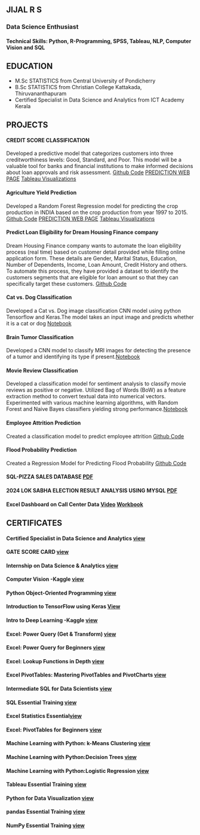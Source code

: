 ## JIJAL R S
### Data Science Enthusiast

#### Technical Skills: Python, R-Programming, SPSS, Tableau, NLP, Computer Vision and SQL

## EDUCATION

* M.Sc STATISTICS from Central University of Pondicherry
* B.Sc STATISTICS from Christian College Kattakada, Thiruvananthapuram
* Certified Specialist in Data Science and Analytics from ICT Academy Kerala

## PROJECTS
#### CREDIT SCORE CLASSIFICATION
Developed a predictive model that categorizes customers into three creditworthiness levels: Good, Standard, and Poor. This model will be a valuable tool for
banks and financial institutions to make informed decisions about loan approvals and risk assessment.
[Github Code](https://github.com/JIJALRS/NOTE-BOOK/blob/0399dcf6a43d510fe816c467f5bb5958c79d084a/CREDIT%20SCORE%20CLASSIFICATION.ipynb)
[PREDICTION WEB PAGE](https://credit-prediction-2.onrender.com/)
[Tableau Visualizations](https://public.tableau.com/views/CREDITSCORE_17238204233130/Dashboard1?:language=en-US&:sid=&:redirect=auth&:display_count=n&:origin=viz_share_link)


#### Agriculture Yield Prediction
Developed a Random Forest Regression model for predicting the crop production in INDIA based on the crop production from year 1997 to 2015.
[Github Code](https://github.com/JIJALRS/REPOSITORY1/blob/a1a5f4ed284d3f94963afb6ed1bc5f1a9da2f871/Agriculture_Prediction.ipynb)
[PREDICTION WEB PAGE](https://agriculture-project.onrender.com)
[Tableau Visualizations](https://public.tableau.com/views/AgricultureDatasetVisualizations/IndiaMap?:language=en-US&:sid=&:display_count=n&:origin=viz_share_link)


#### Predict Loan Eligibility for Dream Housing Finance company
Dream Housing Finance company wants to automate the loan eligibility process (real time) based on customer detail provided while filling online application form. These details are Gender, Marital Status, Education, Number of Dependents, Income, Loan Amount, Credit History and others. To automate this process, they have provided a dataset to identify the customers segments that are eligible for loan amount so that they can specifically target these customers. [Github Code](https://github.com/JIJALRS/PROJECTS/blob/5d72e215b36c715ec1b80c61682480b4b04346f5/Predict%20Loan%20Eligibility.ipynb)

#### Cat vs. Dog Classification
Developed a Cat vs. Dog image classification CNN model using python Tensorflow and Keras.The model takes an input image and predicts whether it is a cat or dog [Notebook](https://www.kaggle.com/code/jijalrs/dog-vs-cat)

#### Brain Tumor Classification
Developed a CNN model to classify MRI images for detecting the presence of a tumor and identifying its type if present.[Notebook](https://www.kaggle.com/code/jijalrs/brain-tumor-detection)

#### Movie Review Classification
Developed a classification model for sentiment analysis to classify movie reviews as positive or negative. Utilized Bag of Words (BoW) as a feature extraction method to convert textual data into numerical vectors. Experimented with various machine learning algorithms, with Random Forest and Naive Bayes classifiers yielding strong performance.[Notebook](https://colab.research.google.com/drive/1-ERbcZlw_zGuoaf16VIdcfXSqDAvsJaa?usp=sharing)

#### Employee Attrition Prediction
Created a classification model to predict employee attrition [Github Code](https://github.com/JIJALRS/REPOSITORY1/blob/698615a8bc9971c7260681928c6eadb6c4249af6/Employee%20Attrition%20Prediction.ipynb) 

#### Flood Probability Prediction
Created a Regression Model for Predicting Flood Probability [Github Code](https://github.com/JIJALRS/PROJECTS/blob/178475f7a391f4a3f13152423b0bb6f06bc4364c/Regression_analysis.ipynb)

#### SQL-PIZZA SALES DATABASE [PDF](https://drive.google.com/file/d/1fE4G7AmJoPCs_ITdhnrR3M6g5KPiv_TG/view?usp=sharing)

#### 2024 LOK SABHA ELECTION RESULT ANALYSIS USING MYSQL [PDF](https://github.com/JIJALRS/PROJECTS/blob/3a04374b0dcd8b464d36483adfa449415356f1cf/SQL%20Project.pdf)

#### Excel Dashboard on Call Center Data [Video](https://drive.google.com/file/d/1xMlFzs7sQQs4kVDCbGmXJUi3Pf7iIkBP/view?usp=sharing)  [Workbook](https://github.com/JIJALRS/PROJECTS/blob/0322f3c66873f9eac021aac6c6390368af1e7035/Call%20Center%20Dashboard.xlsx)

## CERTIFICATES
#### Certified Specialist in Data Science and Analytics [view](https://drive.google.com/file/d/1GGLA-AyEDXSXSjW71D-mz_hdUe0ycmEu/view)
#### GATE SCORE CARD [view](https://drive.google.com/file/d/1uxT3Qv82_5g_a3coh73N65d-FwgspZJl/view?usp=sharing)
#### Internship on Data Science & Analytics [view](https://drive.google.com/file/d/1A-xY53856fnsfnA1QKAJFi9eSQ6_YPeI/view?usp=sharing)
#### Computer Vision -Kaggle [view](https://drive.google.com/file/d/1Z0hznSGj35OdKQnea-gqEOjLvydWCS1W/view?usp=sharing)
#### Python Object-Oriented Programming [view](https://drive.google.com/file/d/1D9m5b9Vu_56TouHeavyzi8kagJkSEb2l/view?usp=sharing)
#### Introduction to TensorFlow using Keras [View](https://learn.microsoft.com/api/achievements/share/en-us/JIJALRS-7128/2BJDR62V?sharingId=EFA48E07A1DF5577)
#### Intro to Deep Learning -Kaggle [view](https://drive.google.com/file/d/1e2ZaqTEC53uQVUtx0tY4lzVi_HmrGMcl/view?usp=sharing)
#### Excel: Power Query (Get & Transform) [view](https://drive.google.com/file/d/1O95LBzlalyLrtpZRZcM6y0ltcq5AVYSq/view?usp=sharing)
#### Excel: Power Query for Beginners [view](https://drive.google.com/file/d/1vWnA5cQ5nXXn9T5rEgJHggK5QqVdPvro/view?usp=sharing)
#### Excel: Lookup Functions in Depth [view](https://drive.google.com/file/d/1KScLqIfOczWbwHC-I_CJvn8lRm69XlSQ/view?usp=sharing)
#### Excel PivotTables: Mastering PivotTables and PivotCharts [view](https://drive.google.com/file/d/18phHpHLjCJ1KftIIS8TOwL80Wp09s1pJ/view?usp=sharing)
#### Intermediate SQL for Data Scientists [view](https://drive.google.com/file/d/1UWqWwc8e8Dsfqu_1mfZWP5R0fcztXRrh/view?usp=sharing)
#### SQL Essential Training [view](https://drive.google.com/file/d/1ZXBSMiu4wUdDlawmLrzqHUlQsHVJeUUV/view?usp=sharing)
#### Excel Statistics Essential[view](https://drive.google.com/file/d/1tqRSjukiuX_XmONmsydhwSyi3XJBMawU/view?usp=sharing)
#### Excel: PivotTables for Beginners [view](https://drive.google.com/file/d/1lHuTzfAN3mBxNAGN-NCHbho-bYKRMzRK/view?usp=sharing)
#### Machine Learning with Python: k-Means Clustering [view](https://drive.google.com/file/d/1ULDhr9ZEd-v_iJjWuy7zp0LOH31BOD60/view?usp=sharing)
#### Machine Learning with Python:Decision Trees [view](https://drive.google.com/file/d/1oXyRFVVJ7CuXfvBmahC9k3g2iFtRyeMu/view?usp=sharing)
#### Machine Learning with Python:Logistic Regression [view](https://drive.google.com/file/d/1Z9LYb_75pqnyq8fUw04nrDxtM8Y9I6IF/view?usp=sharing)
#### Tableau Essential Training [view](https://drive.google.com/file/d/1041yaFgKzbI19ieI-5WFyeZ9z8HEI_XH/view?usp=sharing)
#### Python for Data Visualization [view](https://drive.google.com/file/d/1FN_JkBEk9H_-nJVIVQJ86tOo9tKuuIlB/view?usp=sharing)
#### pandas Essential Training [view](https://drive.google.com/file/d/1iaBI2hjIv9N8X3AyXJa5lMZ8cRVDX5B8/view?usp=sharing)
#### NumPy Essential Training [view](https://drive.google.com/file/d/1uAWPG14nwEZ_lWC6ZrVSpYcAKwytaKDh/view?usp=sharing)

